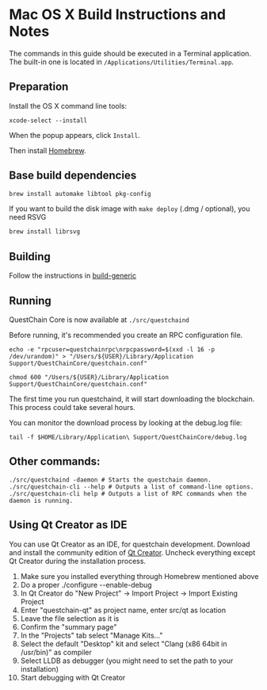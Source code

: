 Mac OS X Build Instructions and Notes
====================================
The commands in this guide should be executed in a Terminal application.
The built-in one is located in `/Applications/Utilities/Terminal.app`.

Preparation
-----------
Install the OS X command line tools:

`xcode-select --install`

When the popup appears, click `Install`.

Then install [Homebrew](https://brew.sh).

Base build dependencies
-----------------------

```bash
brew install automake libtool pkg-config
```

If you want to build the disk image with `make deploy` (.dmg / optional), you need RSVG
```bash
brew install librsvg
```

Building
--------

Follow the instructions in [build-generic](build-generic.md)

Running
-------

QuestChain Core is now available at `./src/questchaind`

Before running, it's recommended you create an RPC configuration file.

    echo -e "rpcuser=questchainrpc\nrpcpassword=$(xxd -l 16 -p /dev/urandom)" > "/Users/${USER}/Library/Application Support/QuestChainCore/questchain.conf"

    chmod 600 "/Users/${USER}/Library/Application Support/QuestChainCore/questchain.conf"

The first time you run questchaind, it will start downloading the blockchain. This process could take several hours.

You can monitor the download process by looking at the debug.log file:

    tail -f $HOME/Library/Application\ Support/QuestChainCore/debug.log

Other commands:
-------

    ./src/questchaind -daemon # Starts the questchain daemon.
    ./src/questchain-cli --help # Outputs a list of command-line options.
    ./src/questchain-cli help # Outputs a list of RPC commands when the daemon is running.

Using Qt Creator as IDE
------------------------
You can use Qt Creator as an IDE, for questchain development.
Download and install the community edition of [Qt Creator](https://www.qt.io/download/).
Uncheck everything except Qt Creator during the installation process.

1. Make sure you installed everything through Homebrew mentioned above
2. Do a proper ./configure --enable-debug
3. In Qt Creator do "New Project" -> Import Project -> Import Existing Project
4. Enter "questchain-qt" as project name, enter src/qt as location
5. Leave the file selection as it is
6. Confirm the "summary page"
7. In the "Projects" tab select "Manage Kits..."
8. Select the default "Desktop" kit and select "Clang (x86 64bit in /usr/bin)" as compiler
9. Select LLDB as debugger (you might need to set the path to your installation)
10. Start debugging with Qt Creator
